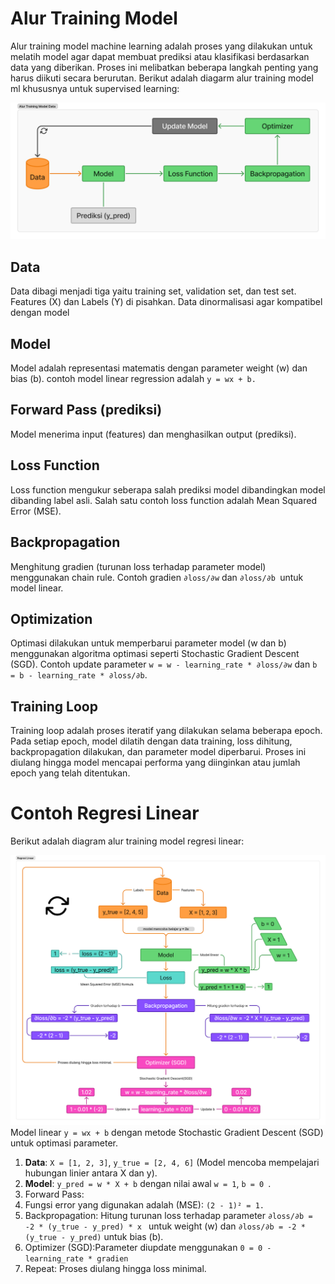 # Alur Training Model 

Alur training model machine learning adalah proses yang dilakukan untuk melatih model agar dapat membuat prediksi atau klasifikasi berdasarkan data yang diberikan. Proses ini melibatkan beberapa langkah penting yang harus diikuti secara berurutan. Berikut adalah diagarm alur training model ml khususnya untuk supervised learning:

![alt text](diagram_alur.png)


## Data
Data dibagi menjadi tiga yaitu training set, validation set, dan test set. Features (X) dan Labels (Y) di pisahkan. Data dinormalisasi agar kompatibel dengan model

## Model
Model adalah representasi matematis dengan parameter weight (w) dan bias (b). contoh model linear regression adalah `y = wx + b. `

## Forward Pass (prediksi)
Model menerima input (features) dan menghasilkan output (prediksi).

## Loss Function
Loss function mengukur seberapa salah prediksi model dibandingkan model dibanding label asli. Salah satu contoh loss function adalah Mean Squared Error (MSE).

## Backpropagation
Menghitung gradien (turunan loss terhadap parameter model) menggunakan chain rule. Contoh gradien `∂loss/∂w` dan `∂loss/∂b `untuk model linear.

## Optimization
Optimasi dilakukan untuk memperbarui parameter model (w dan b) menggunakan algoritma optimasi seperti Stochastic Gradient Descent (SGD). Contoh update parameter `w = w - learning_rate * ∂loss/∂w` dan `b = b - learning_rate * ∂loss/∂b`.

## Training Loop
Training loop adalah proses iteratif yang dilakukan selama beberapa epoch. Pada setiap epoch, model dilatih dengan data training, loss dihitung, backpropagation dilakukan, dan parameter model diperbarui. Proses ini diulang hingga model mencapai performa yang diinginkan atau jumlah epoch yang telah ditentukan.



# Contoh Regresi Linear
Berikut adalah diagram alur training model regresi linear:

![alt text](regression_linear.png)
Model linear `y = wx + b`
dengan metode Stochastic Gradient Descent (SGD) untuk optimasi parameter.
1. **Data**: `X = [1, 2, 3]`, `y_true = [2, 4, 6]` (Model mencoba mempelajari hubungan linier antara X dan y).
2. **Model**: `y_pred = w * X + b` dengan nilai awal `w = 1`, `b = 0 `.
3. Forward Pass:
4. Fungsi error yang digunakan adalah (MSE): `(2 - 1)² = 1.`
5. Backpropagation:
Hitung turunan loss terhadap parameter `∂loss/∂b = -2 * (y_true - y_pred) * x ` untuk weight (w) dan `∂loss/∂b = -2 * (y_true - y_pred)` untuk bias (b).
6. Optimizer (SGD):Parameter diupdate menggunakan `0 = 0 - learning_rate * gradien`
7. Repeat:
Proses diulang hingga loss minimal.
